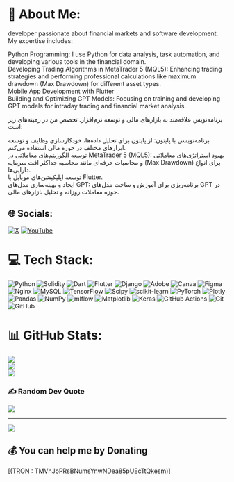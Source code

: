 # 💫 About Me:

developer passionate about financial markets and software development. My expertise includes:<br/>

Python Programming: I use Python for data analysis, task automation, and developing various tools in the financial domain.<br/>
Developing Trading Algorithms in MetaTrader 5 (MQL5): Enhancing trading strategies and performing professional calculations like maximum drawdown (Max Drawdown) for different asset types.<br/>
Mobile App Development with Flutter<br/>
Building and Optimizing GPT Models: Focusing on training and developing GPT models for intraday trading and financial market analysis.<br/>


برنامه‌نویس علاقه‌مند به بازارهای مالی و توسعه نرم‌افزار. تخصص من در زمینه‌های زیر است:<br/>

برنامه‌نویسی با پایتون: از پایتون برای تحلیل داده‌ها، خودکارسازی وظایف و توسعه ابزارهای مختلف در حوزه مالی استفاده می‌کنم.<br/>
توسعه الگوریتم‌های معاملاتی در MetaTrader 5 (MQL5): بهبود استراتژی‌های معاملاتی و محاسبات حرفه‌ای مانند محاسبه حداکثر افت سرمایه (Max Drawdown) برای انواع دارایی‌ها.<br/>
توسعه اپلیکیشن‌های موبایل با Flutter.<br/>
ایجاد و بهینه‌سازی مدل‌های GPT: برنامه‌ریزی برای آموزش و ساخت مدل‌های GPT در حوزه معاملات روزانه و تحلیل بازارهای مالی.<br/>


## 🌐 Socials:
[![X](https://img.shields.io/badge/X-black.svg?logo=X&logoColor=white)](https://x.com/https://twitter.com/MR.Ranjdost) [![YouTube](https://img.shields.io/badge/YouTube-%23FF0000.svg?logo=YouTube&logoColor=white)](https://youtube.com/@https://www.youtube.com/@MR.Ranjdost) 

# 💻 Tech Stack:
![Python](https://img.shields.io/badge/python-3670A0?style=plastic&logo=python&logoColor=ffdd54) ![Solidity](https://img.shields.io/badge/Solidity-%23363636.svg?style=plastic&logo=solidity&logoColor=white) ![Dart](https://img.shields.io/badge/dart-%230175C2.svg?style=plastic&logo=dart&logoColor=white) ![Flutter](https://img.shields.io/badge/Flutter-%2302569B.svg?style=plastic&logo=Flutter&logoColor=white) ![Django](https://img.shields.io/badge/django-%23092E20.svg?style=plastic&logo=django&logoColor=white) ![Adobe](https://img.shields.io/badge/adobe-%23FF0000.svg?style=plastic&logo=adobe&logoColor=white) ![Canva](https://img.shields.io/badge/Canva-%2300C4CC.svg?style=plastic&logo=Canva&logoColor=white) ![Figma](https://img.shields.io/badge/figma-%23F24E1E.svg?style=plastic&logo=figma&logoColor=white) ![Nginx](https://img.shields.io/badge/nginx-%23009639.svg?style=plastic&logo=nginx&logoColor=white) ![MySQL](https://img.shields.io/badge/mysql-4479A1.svg?style=plastic&logo=mysql&logoColor=white) ![TensorFlow](https://img.shields.io/badge/TensorFlow-%23FF6F00.svg?style=plastic&logo=TensorFlow&logoColor=white) ![Scipy](https://img.shields.io/badge/SciPy-%230C55A5.svg?style=plastic&logo=scipy&logoColor=%white) ![scikit-learn](https://img.shields.io/badge/scikit--learn-%23F7931E.svg?style=plastic&logo=scikit-learn&logoColor=white) ![PyTorch](https://img.shields.io/badge/PyTorch-%23EE4C2C.svg?style=plastic&logo=PyTorch&logoColor=white) ![Plotly](https://img.shields.io/badge/Plotly-%233F4F75.svg?style=plastic&logo=plotly&logoColor=white) ![Pandas](https://img.shields.io/badge/pandas-%23150458.svg?style=plastic&logo=pandas&logoColor=white) ![NumPy](https://img.shields.io/badge/numpy-%23013243.svg?style=plastic&logo=numpy&logoColor=white) ![mlflow](https://img.shields.io/badge/mlflow-%23d9ead3.svg?style=plastic&logo=numpy&logoColor=blue) ![Matplotlib](https://img.shields.io/badge/Matplotlib-%23ffffff.svg?style=plastic&logo=Matplotlib&logoColor=black) ![Keras](https://img.shields.io/badge/Keras-%23D00000.svg?style=plastic&logo=Keras&logoColor=white) ![GitHub Actions](https://img.shields.io/badge/github%20actions-%232671E5.svg?style=plastic&logo=githubactions&logoColor=white) ![Git](https://img.shields.io/badge/git-%23F05033.svg?style=plastic&logo=git&logoColor=white) ![GitHub](https://img.shields.io/badge/github-%23121011.svg?style=plastic&logo=github&logoColor=white)
# 📊 GitHub Stats:
![](https://github-readme-stats.vercel.app/api?username=MRanjdost&theme=github_dark&hide_border=true&include_all_commits=false&count_private=false)<br/>
![](https://github-readme-streak-stats.herokuapp.com/?user=MRanjdost&theme=github_dark&hide_border=true)<br/>
![](https://github-readme-stats.vercel.app/api/top-langs/?username=MRanjdost&theme=github_dark&hide_border=true&include_all_commits=false&count_private=false&layout=compact)

### ✍️ Random Dev Quote
![](https://quotes-github-readme.vercel.app/api?type=horizontal&theme=dark)

---
[![](https://visitcount.itsvg.in/api?id=MRanjdost&icon=0&color=0)](https://visitcount.itsvg.in)

  ## 💰 You can help me by Donating
  [(TRON : TMVhJoPRsBNumsYnwNDea85pUEcTtQkesm)] 

  
<!-- Proudly created with GPRM ( https://gprm.itsvg.in ) -->

